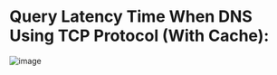 # Query Latency Time When DNS Using TCP Protocol (With Cache):

![image](https://github.com/gawhale-ashwini/Security-Project/assets/149654320/aaaa347f-00cb-417c-9ca6-97885b4fcbb1)


